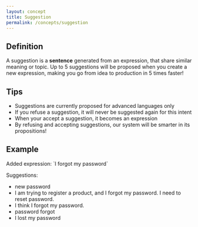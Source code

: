 ```yaml
---
layout: concept
title: Suggestion
permalink: /concepts/suggestion
---
```


## Definition
A suggestion is a **sentence** generated from an expression, that share similar meaning or topic.
Up to 5 suggestions will be proposed when you create a new expression, making you go from idea to production in 5 times faster!

## Tips
* Suggestions are currently proposed for advanced languages only
* If you refuse a suggestion, it will never be suggested again for this intent
* When your accept a suggestion, it becomes an expression
* By refusing and accepting suggestions, our system will be smarter in its propositions!

## Example
Added expression: \`I forgot my password\`

Suggestions:
* new password
* I am trying to register a product, and I forgot my password. I need to reset password.
* I think I forgot my password.
* password forgot
* I lost my password
